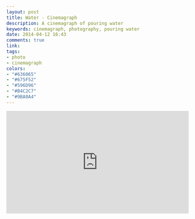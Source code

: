 ```yaml
---
layout: post
title: Water - Cinemagraph
description: A cinemagraph of pouring water
keywords: cinemagraph, photography, pouring water
date: 2014-04-12 16:43
comments: true
link: 
tags:
- photo
- cinemagraph
colors:
- "#636065"
- "#675F52"
- "#596D96"
- "#B4C2C7"
- "#9BA0A4"
---
```


<iframe src="https://gfycat.com/ifr/AcidicAlertGharial" frameborder="0" scrolling="no" width="480" height="270" ></iframe>

